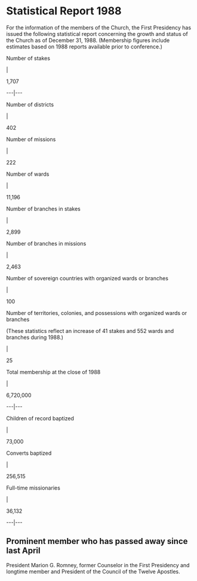 # Statistical Report 1988

For the information of the members of the Church, the First Presidency has
issued the following statistical report concerning the growth and status of
the Church as of December 31, 1988. (Membership figures include estimates
based on 1988 reports available prior to conference.)

Number of stakes

|

1,707  
  
---|---  
  
Number of districts

|

402  
  
Number of missions

|

222  
  
Number of wards

|

11,196  
  
Number of branches in stakes

|

2,899  
  
Number of branches in missions

|

2,463  
  
Number of sovereign countries with organized wards or branches

|

100  
  
Number of territories, colonies, and possessions with organized wards or
branches

(These statistics reflect an increase of 41 stakes and 552 wards and branches
during 1988.)

|

25  
  
Total membership at the close of 1988

|

6,720,000  
  
---|---  
  
Children of record baptized

|

73,000  
  
Converts baptized

|

256,515  
  
Full-time missionaries

|

36,132  
  
---|---  
  
## Prominent member who has passed away since last April

President Marion G. Romney, former Counselor in the First Presidency and
longtime member and President of the Council of the Twelve Apostles.

